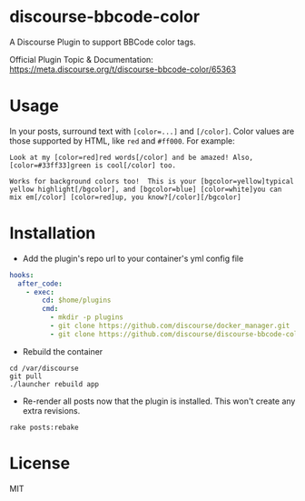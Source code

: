 # discourse-bbcode-color

A Discourse Plugin to support BBCode color tags.

Official Plugin Topic & Documentation: https://meta.discourse.org/t/discourse-bbcode-color/65363

# Usage

In your posts, surround text with `[color=...]` and `[/color]`. Color values are those supported by HTML, like `red` and `#ff000`. For example:

```
Look at my [color=red]red words[/color] and be amazed! Also, [color=#33ff33]green is cool[/color] too.

Works for background colors too!  This is your [bgcolor=yellow]typical yellow highlight[/bgcolor], and [bgcolor=blue] [color=white]you can mix em[/color] [color=red]up, you know?[/color][/bgcolor]
```

# Installation

- Add the plugin's repo url to your container's yml config file

```yml
hooks:
  after_code:
    - exec:
        cd: $home/plugins
        cmd:
          - mkdir -p plugins
          - git clone https://github.com/discourse/docker_manager.git
          - git clone https://github.com/discourse/discourse-bbcode-color.git
```

- Rebuild the container

```shell
cd /var/discourse
git pull
./launcher rebuild app
```

- Re-render all posts now that the plugin is installed. This won't create any extra revisions.

```shell
rake posts:rebake
```

# License

MIT
